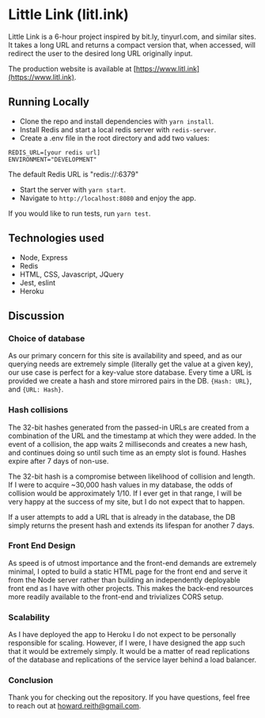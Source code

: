 # Little Link (litl.ink)

Little Link is a 6-hour project inspired by bit.ly, tinyurl.com, and similar sites. It takes a long URL and returns
a compact version that, when accessed, will redirect the user to the desired long URL originally input.

The production website is available at [https://www.litl.ink](https://www.litl.ink).

## Running Locally

* Clone the repo and install dependencies with `yarn install`.
* Install Redis and start a local redis server with `redis-server`.
* Create a .env file in the root directory and add two values:

```
REDIS_URL=[your redis url]
ENVIRONMENT="DEVELOPMENT"
```
The default Redis URL is "redis://:6379"

* Start the server with `yarn start`.
* Navigate to `http://localhost:8080` and enjoy the app.

If you would like to run tests, run `yarn test`.

## Technologies used
- Node, Express
- Redis
- HTML, CSS, Javascript, JQuery
- Jest, eslint
- Heroku

## Discussion
### Choice of database

As our primary concern for this site is availability and speed, and as our querying needs are extremely simple
(literally get the value at a given key), our use case is perfect for a key-value store database. Every time
a URL is provided we create a hash and store mirrored pairs in the DB. `{Hash: URL}`, and `{URL: Hash}`.

### Hash collisions

The 32-bit hashes generated from the passed-in URLs are created from a combination of the URL and the timestamp at
which they were added. In the event of a collision, the app waits 2 milliseconds and creates a new hash, and
continues doing so until such time as an empty slot is found. Hashes expire after 7 days of non-use.

The 32-bit hash is a compromise between likelihood of collision and length. If I were to acquire ~30,000 hash values
in my database, the odds of collision would be approximately 1/10. If I ever get in that range, I will be very happy
at the success of my site, but I do not expect that to happen.

If a user attempts to add a URL that is already in the database, the DB simply returns the present hash and extends
its lifespan for another 7 days.

### Front End Design

As speed is of utmost importance and the front-end demands are extremely minimal, I opted to build a static HTML
page for the front end and serve it from the Node server rather than building an independently deployable
front end as I have with other projects. This makes the back-end resources more readily available to the front-end
and trivializes CORS setup.

### Scalability

As I have deployed the app to Heroku I do not expect to be personally responsible for scaling. However, if I were,
I have designed the app such that it would be extremely simply. It would be a matter of read replications of the
database and replications of the service layer behind a load balancer.

### Conclusion

Thank you for checking out the repository. If you have questions, feel free to reach out at howard.reith@gmail.com.